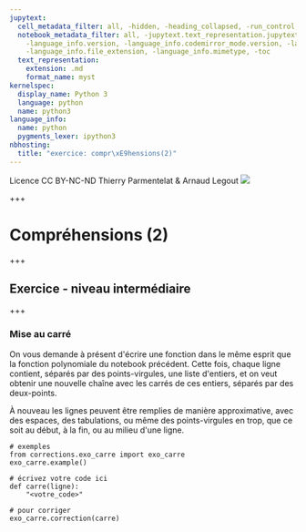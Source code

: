 ```yaml
---
jupytext:
  cell_metadata_filter: all, -hidden, -heading_collapsed, -run_control, -trusted
  notebook_metadata_filter: all, -jupytext.text_representation.jupytext_version, -jupytext.text_representation.format_version,
    -language_info.version, -language_info.codemirror_mode.version, -language_info.codemirror_mode,
    -language_info.file_extension, -language_info.mimetype, -toc
  text_representation:
    extension: .md
    format_name: myst
kernelspec:
  display_name: Python 3
  language: python
  name: python3
language_info:
  name: python
  pygments_lexer: ipython3
nbhosting:
  title: "exercice: compr\xE9hensions(2)"
---
```


<div class="licence">
<span>Licence CC BY-NC-ND</span>
<span>Thierry Parmentelat &amp; Arnaud Legout</span>
<span><img src="media/both-logos-small-alpha.png" /></span>
</div>

+++

# Compréhensions (2)

+++

## Exercice - niveau intermédiaire

+++

### Mise au carré

On vous demande à présent d'écrire une fonction dans le même esprit que la fonction polynomiale du notebook précédent.
Cette fois, chaque ligne contient, séparés par des points-virgules, une liste d'entiers, et on veut obtenir une nouvelle chaîne avec les carrés de ces entiers, séparés par des deux-points.

À nouveau les lignes peuvent être remplies de manière approximative, avec des espaces, des tabulations, ou même des points-virgules en trop, que ce soit au début, à la fin, ou au milieu d'une ligne.

```{code-cell} ipython3
# exemples
from corrections.exo_carre import exo_carre
exo_carre.example()
```

```{code-cell} ipython3
# écrivez votre code ici
def carre(ligne):
    "<votre_code>"
```

```{code-cell} ipython3
# pour corriger
exo_carre.correction(carre)
```
